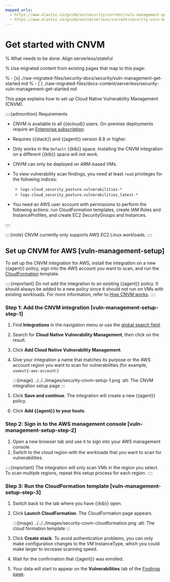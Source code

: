```yaml
---
mapped_urls:
  - https://www.elastic.co/guide/en/security/current/vuln-management-get-started.html
  - https://www.elastic.co/guide/en/serverless/current/security-vuln-management-get-started.html
---
```


# Get started with CNVM

% What needs to be done: Align serverless/stateful

% Use migrated content from existing pages that map to this page:

% - [x] ./raw-migrated-files/security-docs/security/vuln-management-get-started.md
% - [ ] ./raw-migrated-files/docs-content/serverless/security-vuln-management-get-started.md

This page explains how to set up Cloud Native Vulnerability Management (CNVM).

::::{admonition} Requirements
* CNVM is available to all {{ecloud}} users. On-premise deployments require an [Enterprise subscription](https://www.elastic.co/pricing).
* Requires {{stack}} and {{agent}} version 8.8 or higher.
* Only works in the `Default` {{kib}} space. Installing the CNVM integration on a different {{kib}} space will not work.
* CNVM can only be deployed on ARM-based VMs.
* To view vulnerability scan findings, you need at least `read` privileges for the following indices:

    * `logs-cloud_security_posture.vulnerabilities-*`
    * `logs-cloud_security_posture.vulnerabilities_latest-*`

* You need an AWS user account with permissions to perform the following actions: run CloudFormation templates, create IAM Roles and InstanceProfiles, and create EC2 SecurityGroups and Instances.

::::


::::{note}
CNVM currently only supports AWS EC2 Linux workloads.
::::



## Set up CNVM for AWS [vuln-management-setup]

To set up the CNVM integration for AWS, install the integration on a new {{agent}} policy, sign into the AWS account you want to scan, and run the [CloudFormation](https://docs.aws.amazon.com/cloudformation/index.md) template.

::::{important}
Do not add the integration to an existing {{agent}} policy. It should always be added to a new policy since it should not run on VMs with existing workloads. For more information, refer to [How CNVM works](/solutions/security/cloud/cloud-native-vulnerability-management.md#vuln-management-overview-how-it-works).
::::



### Step 1: Add the CNVM integration [vuln-management-setup-step-1]

1. Find **Integrations** in the navigation menu or use the [global search field](/explore-analyze/find-and-organize/find-apps-and-objects.md).
2. Search for **Cloud Native Vulnerability Management**, then click on the result.
3. Click **Add Cloud Native Vulnerability Management**.
4. Give your integration a name that matches its purpose or the AWS account region you want to scan for vulnerabilities (for example, `uswest2-aws-account`.)

    :::{image} ../../../images/security-cnvm-setup-1.png
    :alt: The CNVM integration setup page
    :::

5. Click **Save and continue**. The integration will create a new {{agent}} policy.
6. Click **Add {{agent}} to your hosts**.


### Step 2: Sign in to the AWS management console [vuln-management-setup-step-2]

1. Open a new browser tab and use it to sign into your AWS management console.
2. Switch to the cloud region with the workloads that you want to scan for vulnerabilities.

::::{important}
The integration will only scan VMs in the region you select. To scan multiple regions, repeat this setup process for each region.
::::



### Step 3: Run the CloudFormation template [vuln-management-setup-step-3]

1. Switch back to the tab where you have {{kib}} open.
2. Click **Launch CloudFormation**. The CloudFormation page appears.

    :::{image} ../../../images/security-cnvm-cloudformation.png
    :alt: The cloud formation template
    :::

3. Click **Create stack**.  To avoid authentication problems, you can only make configuration changes to the VM InstanceType, which you could make larger to increase scanning speed.
4. Wait for the confirmation that {{agent}} was enrolled.
5. Your data will start to appear on the **Vulnerabilities** tab of the [Findings page](https://www.elastic.co/guide/en/security/current/vuln-management-findings.html).

